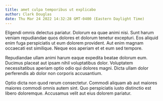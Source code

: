 ```yaml
---
title: amet culpa temporibus ut explicabo
author: Clark Douglas
date: Thu Mar 24 2022 14:32:28 GMT-0400 (Eastern Daylight Time)
---
```

Eligendi omnis delectus pariatur. Dolorum ea quae animi nisi. Sunt harum veniam repudiandae quos dolores et dolorum tenetur excepturi. Eos aliquid enim fuga perspiciatis ut eum dolorem provident. Aut enim magnam occaecati est similique. Neque eos aperiam et et eum sed tempore.

 Repudiandae ullam animi harum eaque expedita beatae dolorum eum. Ducimus placeat aut ipsam nihil voluptatibus dolor. Voluptatem necessitatibus aperiam optio odio qui dolores magni. Dicta ullam dolor perferendis ab dolor non corporis accusantium.

 Optio dicta non quod rerum consectetur. Commodi aliquam ab aut maiores maiores commodi omnis autem sint. Quo perspiciatis iusto distinctio est libero doloremque. Accusamus velit aut eius dolorem pariatur.